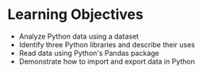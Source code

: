 # Learning Objectives

* Analyze Python data using a dataset
* Identify three Python libraries and describe their uses
* Read data using Python's Pandas package
* Demonstrate how to import and export data in Python
